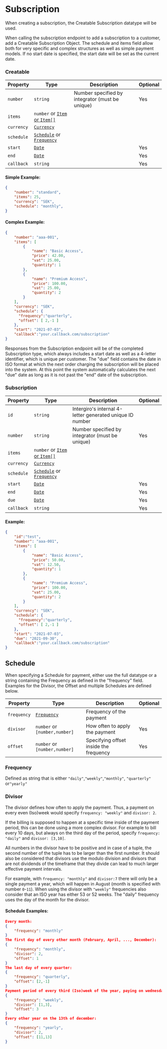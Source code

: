 # Subscription
When creating a subscription, the Creatable Subscription datatype will be used.

When calling the subscription endpoint to add a subscription to a customer, add a Creatable Subscription Object.
The schedule and items field allow both for very specific and complex structures as well as simple payment models.
If no start date is specified, the start date will be set as the current date.
### Creatable
| Property   | Type                                                                            | Description                                     | Optional |
|------------|---------------------------------------------------------------------------------|-------------------------------------------------|----------|
| `number`   | `string`                                                                        | Number specified by integrator (must be unique) | Yes      |
| `items`    | `number` or [`Item` or `Item[]`](../../integrate/acquiring/reference.html#item) |                                                 |          |
| `currency` | [`Currency`](../../integrate/acquiring/reference.html#currency)                 |                                                 |          |
| `schedule` | [`Schedule`](#schedule) or [`Frequency`](#frequency)                            |                                                 |          |
| `start`    | [`Date`](../../integrate/acquiring/reference.html#date)                         |                                                 | Yes      |
| `end`      | [`Date`](../../integrate/acquiring/reference.html#date)                         |                                                 | Yes      |
| `callback` | `string`                                                                        |                                                 | Yes      |

#### Simple Example:
```json
{
    "number": "standard",
    "items": 25,
    "currency": "SEK",
    "schedule": "monthly",
}
```
#### Complex Example:
```json
{
    "number": "aaa-001",
    "items": [
        {
            "name": "Basic Access",
            "price": 42.00,
            "vat": 25.00,
            "quantity": 1
        },
        {
            "name": "Premium Access",
            "price": 100.00,
            "vat": 25.00,
            "quantity": 2
        }
    ],
    "currency": "SEK",
    "schedule": { 
      "frequency":"quarterly",
      "offset": [ 2,-1 ]
    },
    "start": "2021-07-03",
    "callback":"your.callback.com/subscription"
}
```

Responses from the Subscription endpoint will be of the completed Subscription type, which always includes a start date as well as a 4-letter identifier, which is unique per customer. The "due" field contains the date in ISO format at which the next order charging the subscription will be placed into the system. At this point the system automatically calculates the next "due" date as long as it is not past the "end" date of the subscription.

### Subscription
| Property   | Type                                                                            | Description                                              | Optional |
|------------|---------------------------------------------------------------------------------|----------------------------------------------------------|----------|
| `id`       | `string`                                                                        | Intergiro's internal 4-letter generated unique ID number |          |
| `number`   | `string`                                                                        | Number specified by integrator (must be unique)          | Yes      |
| `items`    | `number` or [`Item` or `Item[]`](../../integrate/acquiring/reference.html#item) |                                                          |          |
| `currency` | [`Currency`](../../integrate/acquiring/reference.html#currency)                 |                                                          |          |
| `schedule` | [`Schedule`](#schedule) or [`Frequency`](#frequency)                            |                                                          |          |
| `start`    | [`Date`](../../integrate/acquiring/reference.html#date)                         |                                                          | Yes      |
| `end`      | [`Date`](../../integrate/acquiring/reference.html#date)                         |                                                          | Yes      |
| `due`      | [`Date`](../../integrate/acquiring/reference.html#date)                         |                                                          | Yes      |
| `callback` | `string`                                                                        |                                                          | Yes      |

#### Example:
```json
{
    "id":"test",
    "number": "aaa-001",
    "items": [
        {
            "name": "Basic Access",
            "price": 50.00,
            "vat": 12.50,
            "quantity": 1
        },
        {
            "name": "Premium Access",
            "price": 100.00,
            "vat": 25.00,
            "quantity": 2
        }
    ],
    "currency": "SEK",
    "schedule": { 
      "frequency":"quarterly",
      "offset": [ 2,-1 ]
    },
    "start": "2021-07-03",
    "due": "2021-09-30",
    "callback":"your.callback.com/subscription"
}
```
## Schedule

When specifying a Schedule for payment, either use the full datatype or a string containing the Frequency as defined in the "frequency" field.
Examples for the Divisor, the Offset and multiple Schedules are defined below.

| Property    | Type                                         | Description                            | Optional |
|-------------|----------------------------------------------|----------------------------------------|----------|
| `frequency` | [`Frequency`](./subscription.html#frequency) | Frequency of the payment               |          |
| `divisor`   | `number` or `[number,number]`                | How often to apply the payment         | Yes      |
| `offset`    | `number` or `[number,number]`                | Specifying offset inside the frequency | Yes      |

### Frequency

Defined as string that is either `"daily"`,`"weekly"`,`"monthly"`, `"quarterly"` or`"yearly"`

### Divisor 

The divisor defines how often to apply the payment. Thus, a payment on every even (Iso)week would specify `frequency: "weekly"` and `divisor: 2`.

If the billing is supposed to happen at a specific time inside of the payment period, this can be done using a more complex divisor.
For example to bill every 10 days, but always on the third day of the period, specify `frequency: "daily"` and `divisor: [3,10]`.

All numbers in the divisor have to be positive and in case of a tuple, the second number of the tuple has to be larger than the first number. 
It should also be considered that divisors use the modulo division and divisors that are not dividends of the timeframe that they divide can lead to much larger effective payment intervals. 

For example, with `frequency: "monthly"` and `divisor:7` there will only be a single payment a year, which will happen in August (month is specified with number `0`-`11`). When using the divisor with `"weekly"` frequencies also consider that an ISO year has either 53 or 52 weeks. The "daily" frequency uses the day of the month for the divisor.

#### Schedule Examples:
```JSON
Every month:
{
    "frequency": "monthly"
}
The first day of every other month (February, April, ..., December):
{
    "frequency": "monthly",
    "divisor": 2,
    "offset": 1
}
The last day of every quarter:
{
    "frequency": "quarterly",
    "offset": [2,-1]
}
Payment period of every third (Iso)week of the year, paying on wednesday in the middle week:
{
    "frequency": "weekly",
    "divisor": [1,3],
    "offset": 3
}
Every other year on the 13th of december:
{
    "frequency": "yearly",
    "divisor": 2,
    "offset": [11,13]
}
```